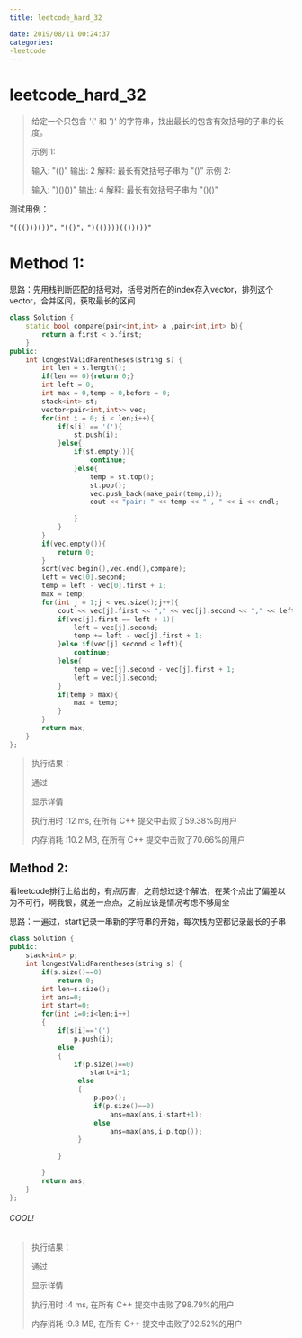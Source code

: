 ```yaml
---
title: leetcode_hard_32

date: 2019/08/11 00:24:37
categories:
-leetcode
---
```


# leetcode_hard_32

>给定一个只包含 '(' 和 ')' 的字符串，找出最长的包含有效括号的子串的长度。
>
>示例 1:
>
>输入: "(()"
>输出: 2
>解释: 最长有效括号子串为 "()"
>示例 2:
>
>输入: ")()())"
>输出: 4
>解释: 最长有效括号子串为 "()()"

测试用例：

```
"((()))())"，"(()"，")(())))(())())"
```

# Method 1: 

思路：先用栈判断匹配的括号对，括号对所在的index存入vector，排列这个vector，合并区间，获取最长的区间

```C++
class Solution {
    static bool compare(pair<int,int> a ,pair<int,int> b){
        return a.first < b.first;
    }
public:
    int longestValidParentheses(string s) {
        int len = s.length();
        if(len == 0){return 0;}
        int left = 0;
        int max = 0,temp = 0,before = 0;
        stack<int> st;
        vector<pair<int,int>> vec;
        for(int i = 0; i < len;i++){
            if(s[i] == '('){
                st.push(i);
            }else{
                if(st.empty()){
                    continue;
                }else{
                    temp = st.top();
                    st.pop();
                    vec.push_back(make_pair(temp,i));
                    cout << "pair: " << temp << " , " << i << endl;
                    
                }
            }
        }
        if(vec.empty()){
            return 0;
        }
        sort(vec.begin(),vec.end(),compare);
        left = vec[0].second;
        temp = left - vec[0].first + 1;
        max = temp;
        for(int j = 1;j < vec.size();j++){
            cout << vec[j].first << "," << vec[j].second << "," << left << "\t";
            if(vec[j].first == left + 1){
                left = vec[j].second;
                temp += left - vec[j].first + 1; 
            }else if(vec[j].second < left){
                continue;
            }else{
                temp = vec[j].second - vec[j].first + 1; 
                left = vec[j].second;
            }
            if(temp > max){
                max = temp;
            }
        }
        return max;
    }
};
```

>执行结果：
>
>通过
>
>显示详情 
>
>执行用时 :12 ms, 在所有 C++ 提交中击败了59.38%的用户
>
>内存消耗 :10.2 MB, 在所有 C++ 提交中击败了70.66%的用户

## Method 2:

看leetcode排行上给出的，有点厉害，之前想过这个解法，在某个点出了偏差以为不可行，啊我恨，就差一点点，之前应该是情况考虑不够周全

思路：一遍过，start记录一串新的字符串的开始，每次栈为空都记录最长的子串

```c++
class Solution {
public:
    stack<int> p;
    int longestValidParentheses(string s) {
        if(s.size()==0)
            return 0;
        int len=s.size();
        int ans=0;
        int start=0;
        for(int i=0;i<len;i++)
        {
            if(s[i]=='(') 
                p.push(i);
            else
            {
                if(p.size()==0)
                    start=i+1;
                 else
                 {
                     p.pop();
                     if(p.size()==0)
                         ans=max(ans,i-start+1);
                     else
                         ans=max(ans,i-p.top());
                 }
                     
            }

        }
        return ans;
    }
};
```



###### COOL!

>执行结果：
>
>通过
>
>显示详情 
>
>执行用时 :4 ms, 在所有 C++ 提交中击败了98.79%的用户
>
>内存消耗 :9.3 MB, 在所有 C++ 提交中击败了92.52%的用户